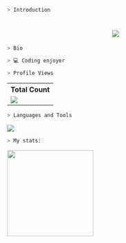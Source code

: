 ```zsh
> Introduction
```

<h1 align="center">
    <img src="https://readme-typing-svg.herokuapp.com/?font=Lato&size=35&center=true&vCenter=true&&color=918CF0&width=500&height=70&duration=4000&lines=Yo!;+I'm+Uzuhiko⚡;" />
</h1>

```zsh
> Bio
```

```csharp
> 💻 Coding enjoyer
```

```zsh
> Profile Views
```

  <table>
    <tr>
      <th>Total Count</th>
    </tr>
    <tr>
      <td>
         <a href="https://github.com/uzuhiko"> <img src="https://komarev.com/ghpvc/?username=uzuhiko&style=for-the-badge&color=brightgreen"> </a>
      </td>
    </tr>
  </table>

```zsh
> Languages and Tools
```

<p align="left"> <a href="https://github.com/uzuhiko"><img src="https://skillicons.dev/icons?i=vscode,visualstudio,github,aftereffects,photoshop,css,html,js,cpp,java,ubuntu,windows"> </a> </p>

```zsh
> My stats:
```

<img height="200px" src="https://github-readme-stats.vercel.app/api?username=uzuhiko&hide_border=true&show_icons=true&count_private=true&theme=gruvbox&title_color=FFFFFF&text_color=918cf2&bg_color=000000">
